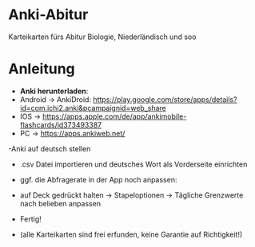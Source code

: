 # Anki-Abitur
Karteikarten fürs Abitur Biologie, Niederländisch und soo


# Anleitung
- **Anki herunterladen**: 
- Android -> AnkiDroid: https://play.google.com/store/apps/details?id=com.ichi2.anki&pcampaignid=web_share
- IOS -> https://apps.apple.com/de/app/ankimobile-flashcards/id373493387
- PC -> https://apps.ankiweb.net/

-Anki auf deutsch stellen

- .csv Datei importieren und deutsches Wort als Vorderseite einrichten


- ggf. die Abfragerate in der App noch anpassen:
- auf Deck gedrückt halten  -> Stapeloptionen -> Tägliche Grenzwerte nach belieben anpassen

- Fertig!

- (alle Karteikarten sind frei erfunden, keine Garantie auf Richtigkeit!)
